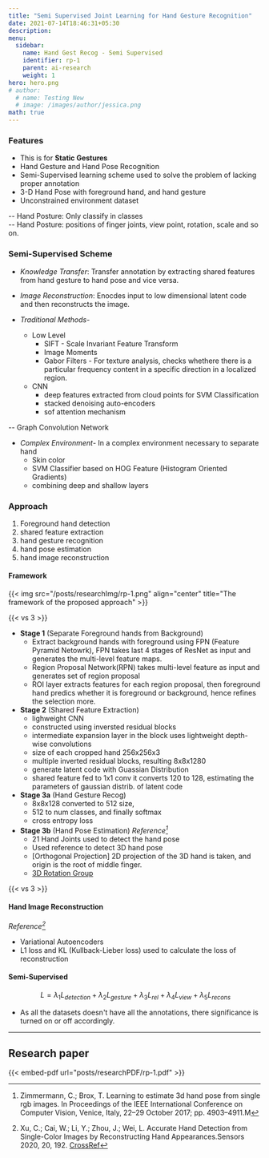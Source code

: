 ```yaml
---
title: "Semi Supervised Joint Learning for Hand Gesture Recognition"
date: 2021-07-14T18:46:31+05:30 
description: 
menu:
  sidebar:
    name: Hand Gest Recog - Semi Supervised
    identifier: rp-1
    parent: ai-research
    weight: 1
hero: hero.png
# author:
  # name: Testing New
  # image: /images/author/jessica.png
math: true
---
```


### Features

- This is for **Static Gestures**
- Hand Gesture and Hand Pose Recognition
- Semi-Supervised learning scheme used to solve the problem of lacking proper annotation
- 3-D Hand Pose with foreground hand, and hand gesture
- Unconstrained environment dataset

-- Hand Posture: Only classify in classes <br>
-- Hand Posture: positions of finger joints, view point, rotation, scale and so on.

### Semi-Supervised Scheme
* *Knowledge Transfer*: Transfer annotation by extracting shared features from hand gesture to hand pose and vice versa.
* *Image Reconstruction*: Enocdes input to low dimensional latent code and then reconstructs the image.


* *Traditional Methods*-
  * Low Level
    * SIFT - Scale Invariant Feature Transform 
    * Image Moments
    * Gabor Filters - For texture analysis, checks whethere there is a particular frequency content in a specific direction in a localized region.
  * CNN
    * deep features extracted from cloud points for SVM Classification 
    * stacked denoising auto-encoders
    * sof attention mechanism 

-- Graph Convolution Network 

* *Complex Environment*- In a complex environment necessary to separate hand
  * Skin color
  * SVM Classifier based on HOG Feature (Histogram Oriented Gradients)
  * combining deep and shallow layers

### Approach 

1. Foreground hand detection 
2. shared feature extraction 
3. hand gesture recognition 
4. hand pose estimation 
5. hand image reconstruction 

#### Framework
{{< img src="/posts/researchImg/rp-1.png" align="center" title="The framework of the proposed approach" >}}

{{< vs 3 >}}

* **Stage 1** (Separate Foreground hands from Background)
  * Extract background hands with foreground using FPN (Feature Pyramid Netowrk), FPN takes last 4 stages of ResNet as input and generates the multi-level feature maps.
  * Region Proposal Network(RPN) takes multi-level feature as input and generates set of region proposal
  * ROI layer extracts features for each region proposal, then foreground hand predics whether it is foreground or background, hence refines the selection more.
* **Stage 2** (Shared Feature Extraction)
  * lighweight CNN
  * constructed using inversted residual blocks
  * intermediate expansion layer in the block uses lightweight depth-wise convolutions
  * size of each cropped hand 256x256x3
  * multiple inverted residual blocks, resulting 8x8x1280
  * generate latent code with Guassian Distribution
  * shared feature fed to 1x1 conv it converts 120 to 128, estimating the parameters of gaussian distrib. of latent code 
* **Stage 3a** (Hand Gesture Recog)
  * 8x8x128 converted to 512 size, 
  * 512 to num classes, and finally softmax
  * cross entropy loss
* **Stage 3b** (Hand Pose Estimation) <cite>Reference[^1]</cite>
  * 21 Hand Joints used to detect the hand pose
  * Used reference to detect 3D hand pose 
  * [Orthogonal Projection] 2D projection of the 3D hand is taken, and origin is the root of middle finger.
  * [3D Rotation Group](https://en.wikipedia.org/wiki/3D_rotation_group)

{{< vs 3 >}}

#### Hand Image Reconstruction 
<cite>Reference[^2]</cite>
* Variational Autoencoders
* L1 loss and KL (Kullback-Lieber loss) used to calculate the loss of reconstruction

#### Semi-Supervised
$$
 \ L = \lambda_1L_{detection}+\lambda_2L_{gesture}+\lambda_3L_{rel}+\lambda_4L_{view}+\lambda_5L_{recons}
$$

* As all the datasets doesn't have all the annotations, there significance is turned on or off accordingly.

[^1]: Zimmermann, C.; Brox, T. Learning to estimate 3d hand pose from single rgb images. In Proceedings of the IEEE International Conference on Computer Vision, Venice, Italy, 22–29 October 2017; pp. 4903–4911.M
[^2]: Xu, C.; Cai, W.; Li, Y.; Zhou, J.; Wei, L. Accurate Hand Detection from Single-Color Images by Reconstructing Hand Appearances.Sensors 2020, 20, 192. [CrossRef](https://www.mdpi.com/1424-8220/20/1/192)

---
## Research paper

{{< embed-pdf url="posts/researchPDF/rp-1.pdf" >}}